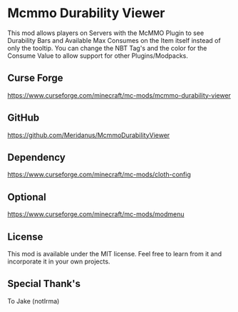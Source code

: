 # Mcmmo Durability Viewer

This mod allows players on Servers with the McMMO Plugin to see Durability Bars and Available Max Consumes on the Item itself instead of only the tooltip.
You can change the NBT Tag's and the color for the Consume Value to allow support for other Plugins/Modpacks.

## Curse Forge
https://www.curseforge.com/minecraft/mc-mods/mcmmo-durability-viewer

## GitHub
https://github.com/Meridanus/McmmoDurabilityViewer

## Dependency
https://www.curseforge.com/minecraft/mc-mods/cloth-config

## Optional 
https://www.curseforge.com/minecraft/mc-mods/modmenu

## License
This mod is available under the MIT license. Feel free to learn from it and incorporate it in your own projects.

## Special Thank's
To Jake (notIrma)
